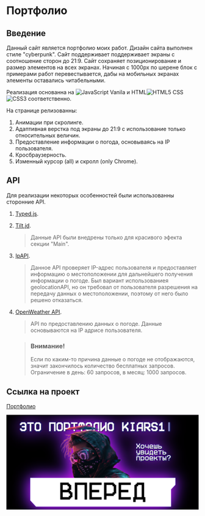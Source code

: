 # Портфолио

## Введение

Данный сайт является портфолио моих работ.
Дизайн сайта выполнен стиле "cyberpunk".
Сайт поддерживает поддерживает экраны с соотношение сторон до 21:9. Сайт сохраняет позиционирование и размер элементов на всех экранах. Начиная с 1000px по шерене блок с примерами работ перевестывается, дабы на мобильных экранах элементы оставались читабельными.

Реализация основанна на <img src="https://cdn.iconscout.com/icon/free/png-256/javascript-2752148-2284965.png" height="15" title="JavaScript"> Vanila и HTML<img src="https://camo.githubusercontent.com/da7acacadecf91d6dc02efcd2be086bb6d78ddff19a1b7a0ab2755a6fda8b1e9/68747470733a2f2f63646e2e6a7364656c6976722e6e65742f67682f64657669636f6e732f64657669636f6e2f69636f6e732f68746d6c352f68746d6c352d6f726967696e616c2e737667" width="15" title="HTML5"> CSS
<img src="https://pngicon.ru/file/uploads/css3.png" height="15" title="CSS3"> соответственно.

На странице релизованны:
1. Анимации при скролинге.
2. Адаптивная верстка под экраны до 21:9 с использование только относительных величин.
3. Предоставление информации о погода, основываясь на IP пользователя.
4. Кросбраузерность.
5. Изменный курсор (all) и скролл (only Chrome).

## API

Для реализации некоторых особенностей были использованны сторонние API.

1. [Typed.js](https://mattboldt.github.io/typed.js/).
2. [Tilt.jd](https://micku7zu.github.io/vanilla-tilt.js/).

   > Данные API были внедрены только для красивого эфекта секции "Main".

3. [IpAPI](https://ipapi.co/json/).

   > Данное API проверяет IP-адрес пользователя и предоставляет информацию о местоположении для дальнейшего получения информации о погоде.
   > Был вариант использованиея geolocationAPI, но он требовал от пользователя разрешения на передачу данных о местоположении, поэтому от него было решено отказаться.

4. [OpenWeather API](https://openweathermap.org/).

   > API по предоставлению данных о погоде. Данные основываются на IP адрисе пользователя.

   > ### Внимание!
   > Если по каким-то причина данные о погоде не отображаются, значит закончилось количество бесплатных запросов. Ограничение в день: 60 запросов, в месяц: 1000 запросов.

## Ссылка на проект

   [Портфолио](https://kiars1.github.io/)
   
   <img src="./image/album.png" max-width="1000">